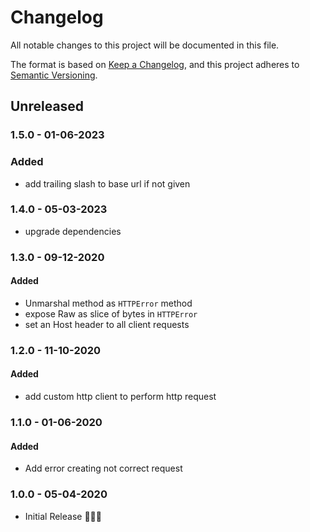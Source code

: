 # Changelog

All notable changes to this project will be documented in this file.

The format is based on [Keep a Changelog](https://keepachangelog.com/en/1.0.0/),
and this project adheres to [Semantic Versioning](https://semver.org/spec/v2.0.0.html).

## Unreleased

### 1.5.0 - 01-06-2023

### Added

- add trailing slash to base url if not given

### 1.4.0 - 05-03-2023

- upgrade dependencies

### 1.3.0 - 09-12-2020

#### Added

- Unmarshal method as `HTTPError` method
- expose Raw as slice of bytes in `HTTPError`
- set an Host header to all client requests

### 1.2.0 - 11-10-2020

#### Added

- add custom http client to perform http request

### 1.1.0 - 01-06-2020

#### Added

- Add error creating not correct request

### 1.0.0 - 05-04-2020

- Initial Release 🎉🎉🎉
